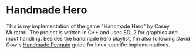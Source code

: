 # Handmade Hero

This is my implementation of the game "Handmade Hero" by Casey Muratori. The project is written in C++ and uses SDL2 for graphics and input handling. Besides the handmade hero playlist, I'm also following David Gow's [Handmade Penguin](https://davidgow.net/handmadepenguin) guide for linux specific implementations.
